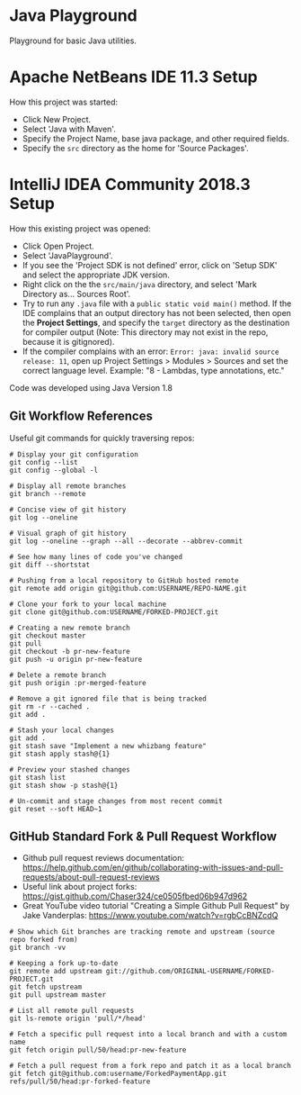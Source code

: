 # Java Playground
Playground for basic Java utilities.

# Apache NetBeans IDE 11.3 Setup
How this project was started:  
* Click New Project.  
* Select 'Java with Maven'.  
* Specify the Project Name, base java package, and other required fields.  
* Specify the `src` directory as the home for 'Source Packages'.  

# IntelliJ IDEA Community 2018.3 Setup
How this existing project was opened:  
* Click Open Project.  
* Select 'JavaPlayground'.  
* If you see the 'Project SDK is not defined' error, click on 'Setup SDK' and select the appropriate JDK version.  
* Right click on the the `src/main/java` directory, and select 'Mark Directory as... Sources Root'.
* Try to run any `.java` file with a `public static void main()` method. If the IDE complains that an output directory has not been selected, then open the **Project Settings**, and specify the `target` directory as the destination for compiler output (Note: This directory may not exist in the repo, because it is gitignored).
* If the compiler complains with an error: `Error: java: invalid source release: 11`, open up Project Settings > Modules > Sources and set the correct language level. Example: "8 - Lambdas, type annotations, etc."  

Code was developed using Java Version 1.8  

## Git Workflow References

Useful git commands for quickly traversing repos:  
```
# Display your git configuration
git config --list
git config --global -l

# Display all remote branches
git branch --remote

# Concise view of git history
git log --oneline

# Visual graph of git history
git log --oneline --graph --all --decorate --abbrev-commit

# See how many lines of code you've changed
git diff --shortstat

# Pushing from a local repository to GitHub hosted remote
git remote add origin git@github.com:USERNAME/REPO-NAME.git

# Clone your fork to your local machine
git clone git@github.com:USERNAME/FORKED-PROJECT.git

# Creating a new remote branch
git checkout master
git pull
git checkout -b pr-new-feature
git push -u origin pr-new-feature

# Delete a remote branch
git push origin :pr-merged-feature

# Remove a git ignored file that is being tracked
git rm -r --cached .
git add .

# Stash your local changes
git add .
git stash save "Implement a new whizbang feature"
git stash apply stash@{1}

# Preview your stashed changes
git stash list
git stash show -p stash@{1}

# Un-commit and stage changes from most recent commit
git reset --soft HEAD~1
```

## GitHub Standard Fork & Pull Request Workflow  
* Github pull request reviews documentation: https://help.github.com/en/github/collaborating-with-issues-and-pull-requests/about-pull-request-reviews  
* Useful link about project forks: https://gist.github.com/Chaser324/ce0505fbed06b947d962  
* Great YouTube video tutorial "Creating a Simple Github Pull Request" by Jake Vanderplas: https://www.youtube.com/watch?v=rgbCcBNZcdQ  

```
# Show which Git branches are tracking remote and upstream (source repo forked from)
git branch -vv

# Keeping a fork up-to-date
git remote add upstream git://github.com/ORIGINAL-USERNAME/FORKED-PROJECT.git
git fetch upstream
git pull upstream master

# List all remote pull requests
git ls-remote origin 'pull/*/head'

# Fetch a specific pull request into a local branch and with a custom name
git fetch origin pull/50/head:pr-new-feature

# Fetch a pull request from a fork repo and patch it as a local branch
git fetch git@github.com:username/ForkedPaymentApp.git refs/pull/50/head:pr-forked-feature
```
